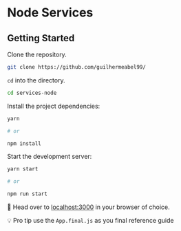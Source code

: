 # Node Services

## Getting Started

Clone the repository.

```sh
git clone https://github.com/guilhermeabel99/
```

`cd` into the directory.

```sh
cd services-node
```

Install the project dependencies:

```sh
yarn

# or

npm install
```

Start the development server:

```sh
yarn start

# or

npm run start
```

🚀 Head over to [localhost:3000](http://localhost:3000) in your browser of choice.

💡 Pro tip use the `App.final.js` as you final reference guide

